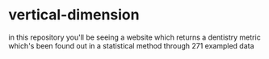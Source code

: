 # vertical-dimension
in this repository you'll be seeing a website which returns a dentistry metric which's been found out in a statistical method through 271 exampled data
